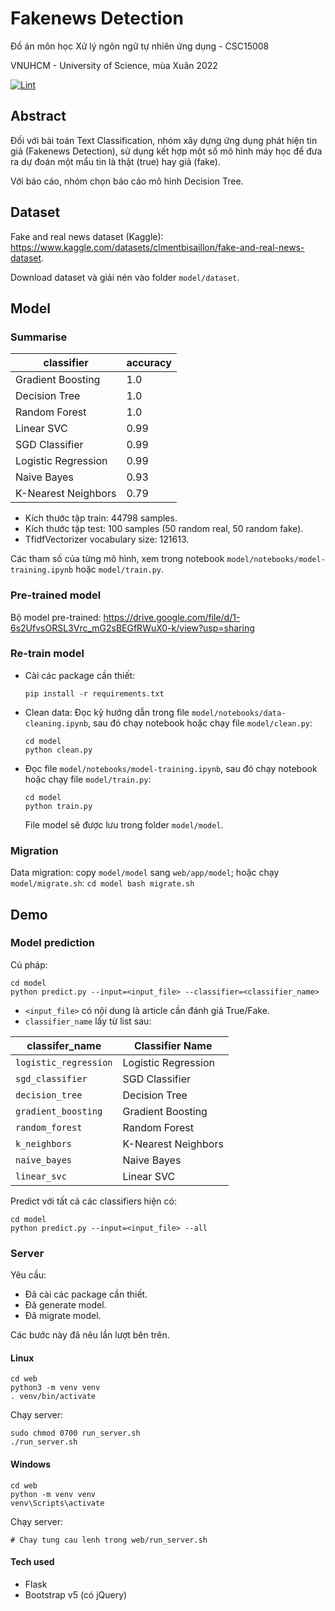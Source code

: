 # Fakenews Detection
Đồ án môn học Xử lý ngôn ngữ tự nhiên ứng dụng - CSC15008

VNUHCM - University of Science, mùa Xuân 2022

[![Lint](https://github.com/trhgquan/fakenews-detection/actions/workflows/lint.yml/badge.svg)](https://github.com/trhgquan/fakenews-detection/actions/workflows/lint.yml)

## Abstract
Đối với bài toán Text Classification, nhóm xây dựng ứng dụng phát hiện tin giả (Fakenews Detection), sử dụng kết hợp một số mô hình máy học để đưa ra dự đoán một mẩu tin là thật (true) hay giả (fake).

Với báo cáo, nhóm chọn báo cáo mô hình Decision Tree.

## Dataset
Fake and real news dataset (Kaggle): https://www.kaggle.com/datasets/clmentbisaillon/fake-and-real-news-dataset.

Download dataset và giải nén vào folder `model/dataset`.

## Model

### Summarise
|classifier|accuracy|
|----------|--------|
|Gradient Boosting|1.0|
|Decision Tree|1.0|
|Random Forest|1.0|
|Linear SVC|0.99|
|SGD Classifier|0.99|
|Logistic Regression|0.99|
|Naive Bayes|0.93|
|K-Nearest Neighbors|0.79|

- Kích thước tập train: 44798 samples.
- Kích thước tập test: 100 samples (50 random real, 50 random fake).
- TfidfVectorizer vocabulary size: 121613.

Các tham số của từng mô hình, xem trong notebook `model/notebooks/model-training.ipynb` hoặc `model/train.py`.

### Pre-trained model
Bộ model pre-trained: https://drive.google.com/file/d/1-6s2UfvsORSL3Vrc_mG2sBEGfRWuX0-k/view?usp=sharing

### Re-train model
- Cài các package cần thiết:
    ```
    pip install -r requirements.txt
    ```
- Clean data: Đọc kỹ hướng dẫn trong file `model/notebooks/data-cleaning.ipynb`, sau đó chạy notebook hoặc chạy file `model/clean.py`:
    ```
    cd model
    python clean.py
    ```

- Đọc file `model/notebooks/model-training.ipynb`, sau đó chạy notebook hoặc chạy file `model/train.py`:
    ```
    cd model
    python train.py
    ```
    File model sẽ được lưu trong folder `model/model`.

### Migration
Data migration: copy `model/model` sang `web/app/model`; hoặc chạy `model/migrate.sh`:
    ```
    cd model
    bash migrate.sh
    ```

## Demo
### Model prediction
Cú pháp:
```
cd model
python predict.py --input=<input_file> --classifier=<classifier_name>
```

- `<input_file>` có nội dung là article cần đánh giá True/Fake.
- `classifier_name` lấy từ list sau:

|classifer_name|Classifier Name|
|--------------|---------------|
|`logistic_regression`|Logistic Regression|
|`sgd_classifier`|SGD Classifier|
|`decision_tree`|Decision Tree|
|`gradient_boosting`|Gradient Boosting|
|`random_forest`|Random Forest|
|`k_neighbors`|K-Nearest Neighbors|
|`naive_bayes`|Naive Bayes|
|`linear_svc`|Linear SVC|

Predict với tất cả các classifiers hiện có:
```
cd model
python predict.py --input=<input_file> --all
```

### Server
Yêu cầu:
- Đã cài các package cần thiết.
- Đã generate model.
- Đã migrate model.

Các bước này đã nêu lần lượt bên trên.

#### Linux
```
cd web
python3 -m venv venv
. venv/bin/activate
```

Chạy server:
```
sudo chmod 0700 run_server.sh
./run_server.sh
```

#### Windows
```
cd web
python -m venv venv
venv\Scripts\activate
```

Chạy server:
```
# Chay tung cau lenh trong web/run_server.sh
```

#### Tech used
- Flask
- Bootstrap v5 (có jQuery)